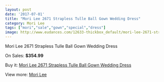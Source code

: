 ```yaml
---
layout: post
date: '2017-07-01'
title: "Mori Lee 2671 Strapless Tulle Ball Gown Wedding Dress"
category: Mori Lee
tags: ["mori","sale","gown","special","dress"]
image: http://www.eudances.com/12633-thickbox_default/mori-lee-2671-strapless-tulle-ball-gown-wedding-dress.jpg
---
```

Mori Lee 2671 Strapless Tulle Ball Gown Wedding Dress

On Sales: **$354.99**
<a href="https://www.eudances.com/en/mori-lee/3887-mori-lee-2671-strapless-tulle-ball-gown-wedding-dress.html"><amp-img layout="responsive" width="600" height="600" src="//www.eudances.com/12633-thickbox_default/mori-lee-2671-strapless-tulle-ball-gown-wedding-dress.jpg" alt="Mori Lee 2671 Strapless Tulle Ball Gown Wedding Dress 0" /></a>
<a href="https://www.eudances.com/en/mori-lee/3887-mori-lee-2671-strapless-tulle-ball-gown-wedding-dress.html"><amp-img layout="responsive" width="600" height="600" src="//www.eudances.com/12638-thickbox_default/mori-lee-2671-strapless-tulle-ball-gown-wedding-dress.jpg" alt="Mori Lee 2671 Strapless Tulle Ball Gown Wedding Dress 1" /></a>
<a href="https://www.eudances.com/en/mori-lee/3887-mori-lee-2671-strapless-tulle-ball-gown-wedding-dress.html"><amp-img layout="responsive" width="600" height="600" src="//www.eudances.com/12637-thickbox_default/mori-lee-2671-strapless-tulle-ball-gown-wedding-dress.jpg" alt="Mori Lee 2671 Strapless Tulle Ball Gown Wedding Dress 2" /></a>
<a href="https://www.eudances.com/en/mori-lee/3887-mori-lee-2671-strapless-tulle-ball-gown-wedding-dress.html"><amp-img layout="responsive" width="600" height="600" src="//www.eudances.com/12636-thickbox_default/mori-lee-2671-strapless-tulle-ball-gown-wedding-dress.jpg" alt="Mori Lee 2671 Strapless Tulle Ball Gown Wedding Dress 3" /></a>
<a href="https://www.eudances.com/en/mori-lee/3887-mori-lee-2671-strapless-tulle-ball-gown-wedding-dress.html"><amp-img layout="responsive" width="600" height="600" src="//www.eudances.com/12635-thickbox_default/mori-lee-2671-strapless-tulle-ball-gown-wedding-dress.jpg" alt="Mori Lee 2671 Strapless Tulle Ball Gown Wedding Dress 4" /></a>
<a href="https://www.eudances.com/en/mori-lee/3887-mori-lee-2671-strapless-tulle-ball-gown-wedding-dress.html"><amp-img layout="responsive" width="600" height="600" src="//www.eudances.com/12634-thickbox_default/mori-lee-2671-strapless-tulle-ball-gown-wedding-dress.jpg" alt="Mori Lee 2671 Strapless Tulle Ball Gown Wedding Dress 5" /></a>

Buy it: [Mori Lee 2671 Strapless Tulle Ball Gown Wedding Dress](https://www.eudances.com/en/mori-lee/3887-mori-lee-2671-strapless-tulle-ball-gown-wedding-dress.html "Mori Lee 2671 Strapless Tulle Ball Gown Wedding Dress")

View more: [Mori Lee](https://www.eudances.com/en/9-mori-lee "Mori Lee")